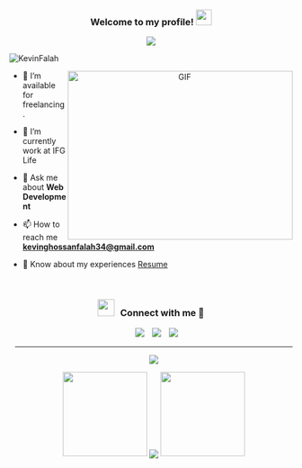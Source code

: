 <h3 align="center">
  Welcome to my profile!
  <img src="https://media.giphy.com/media/hvRJCLFzcasrR4ia7z/giphy.gif" width="28">
</h3>
<p align="center">
  <a href="https://github.com/KevinFalah"><img src="https://readme-typing-svg.herokuapp.com?color=%2336BCF7&center=true&vCenter=true&lines=Hi+%2C+welcome+to+my+Github+page;I+am+KevinFalah;Programmer+From+Indonesia;Web+Dev+Javascript+%3C3"></a>
</p
	

<p align="left"> <img src="https://komarev.com/ghpvc/?username=KevinFalah&label=Profile%20views&color=0e75b6&style=flat" alt="KevinFalah" /> </p>

<a target="_blank" align="center">
  <img align="right" top="500" borderRadius="10px" height="300" width="400" alt="GIF" src="https://media.giphy.com/media/SWoSkN6DxTszqIKEqv/giphy.gif">
</a>




- 🤝 I’m available for freelancing.

- 🌱 I’m currently work at IFG Life

- 💬 Ask me about **Web Development**

- 📫 How to reach me **kevinghossanfalah34@gmail.com**

- 📄 Know about my experiences <a href="https://www.linkedin.com/in/kevin-falah/" target="_blank">Resume</a>
<br/>
<h3 align="center" > <img src="https://media.giphy.com/media/iY8CRBdQXODJSCERIr/giphy.gif" width="30" height="30" style="margin-right: 10px;">Connect with me 🤝 </h3>

<p align="left">

 <div align="center"  class="icons-social" style="margin-left: 10px;">
        <a style="margin-left: 10px;"  target="_blank" href="https://www.linkedin.com/in/kevin-ghossan-falah-476ab218b/">
			<img src="https://img.icons8.com/doodle/40/000000/linkedin--v2.png"></a>
        <a style="margin-left: 10px;" target="_blank" href="https://github.com/KevinFalah/">
		<img src="https://img.icons8.com/doodle/40/000000/github--v1.png"></a>
        <a style="margin-left: 10px;" target="_blank" href="https://instagram.com/kevin-falah">
			<img src="https://img.icons8.com/doodle/40/000000/instagram-new--v2.png"></a>

</p>

---


<a href="https://github.com/kevinfalah/github-readme-stats">
  <img align="center" src="https://github-readme-stats.vercel.app/api?username=kevinfalah&github-readme-stats&show_icons=true&theme=tokyonight" />
</a>

<p align="center">
  <img height="150" width="150" src="https://github.com/JayantGoel001/JayantGoel001/blob/master/WEBP/left.webp">
  <img align="center" src="https://github-readme-streak-stats.herokuapp.com/?user=KevinFalah&theme=dark&hide_border=true"/>
  <img height="150" width="150" src="https://github.com/JayantGoel001/JayantGoel001/blob/master/WEBP/right.webp">
</p>


